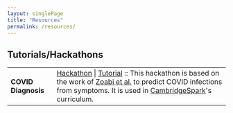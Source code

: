 ```yaml
---
layout: singlePage
title: "Resources"
permalink: /resources/
---
```


## <i class="fa fa-chevron-right"></i> Tutorials/Hackathons

<table class="table table-hover">
  <tr>
    <td class="col-md-3"><strong>COVID Diagnosis</strong></td>
    <td>
    <a href="https://github.com/pg2455/hackathons/blob/master/COVID_diagnosis_hackathon.ipynb" target="_blank">Hackathon</a> | <a href="https://github.com/pg2455/hackathons/blob/master/COVID_diagnosis.ipynb" target="_blank">Tutorial</a> :: This hackathon is based on the work of <a href="https://www.nature.com/articles/s41746-020-00372-6" target="_blank">Zoabi et al.</a> to predict COVID infections from symptoms. It is used in <a href="https://cambridgespark.com/" target="_blank">CambridgeSpark</a>'s curriculum.
    </td>
  </tr>
</table>
